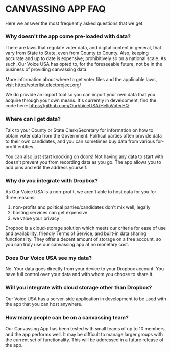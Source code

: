 # CANVASSING APP FAQ

Here we answer the most frequently asked questions that we get.

### Why doesn't the app come pre-loaded with data?

There are laws that regulate voter data, and digital content in general, that vary from State to State, even from County to County. Also, keeping accurate and up to date is expensive; prohibitively so on a national scale. As such, Our Voice USA has opted to, for the foreseeable future, not be in the business of providing canvassing data.

More information about where to get voter files and the applicable laws, visit http://voterlist.electproject.org/

We do provide an import tool so you can import your own data that you acquire through your own means. It's currently in development, find the code here: https://github.com/OurVoiceUSA/HelloVoterHQ

### Where can I get data?

Talk to your County or State Clerk/Secretary for information on how to obtain voter data from the Government. Political parties often provide data to their own candidates, and you can sometimes buy data from various for-profit entities.

You can also just start knocking on doors! Not having any data to start with doesn't prevent you from recording data as you go. The app allows you to add pins and edit the address yourself.

### Why do you integrate with Dropbox?

As Our Voice USA is a non-profit, we aren't able to host data for you for three reasons:

1) non-profits and political parties/candidates don't mix well, legally
2) hosting services can get expensive
3) we value your privacy

Dropbox is a cloud-storage solution which meets our criteria for ease of use and availability, friendly Terms of Service, and built-in data sharing functionality. They offer a decent amount of storage on a free account, so you can truly use our canvassing app at no monetary cost.

### Does Our Voice USA see my data?

No. Your data goes directly from your device to your Dropbox account. You have full control over your data and with whom you choose to share it.

### Will you integrate with cloud storage other than Dropbox?

Our Voice USA has a server-side application in development to be used with the app that you can host anywhere.

### How many people can be on a canvassing team?

Our Canvassing App has been tested with small teams of up to 10 members, and the app performs well. It may be difficult to manage larger groups with the current set of functionality. This will be addressed in a future release of the app.
